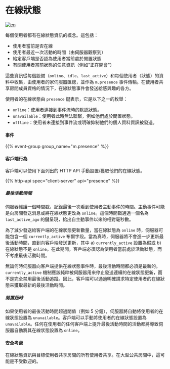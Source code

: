 # 在線狀態

[![en](https://img.shields.io/badge/lang-en-purple.svg)](https://github.com/message-exp/matrix_organized_spec/tree/main/v1.11/client-server-api/en/presence.md)

每個使用者都有在線狀態資訊的概念。這包括：

- 使用者當前是否在線
- 使用者最近一次活動的時間（由伺服器觀察到）
- 給定客戶端是否認為使用者當前處於閒置狀態
- 有關使用者當前狀態的任意資訊（例如"正在開會"）

這些資訊從每個設備（`online`、`idle`、`last_active`）和每個使用者（狀態）的資料中收集，由使用者的家伺服器匯總，並作為 `m.presence` 事件傳輸。在使用者共享房間成員資格的情況下，在線狀態事件會發送給感興趣的各方。

使用者的在線狀態由 `presence` 鍵表示，它是以下之一的枚舉：

- `online`：使用者連接到事件流時的默認狀態。
- `unavailable`：使用者此時無法聯繫，例如他們處於閒置狀態。
- `offline`：使用者未連接到事件流或明確抑制他們的個人資料資訊被發送。

#### 事件

{{% event-group group_name="m.presence" %}}

#### 客戶端行為

客戶端可以使用下面列出的 HTTP API 手動設置/獲取他們的在線狀態。

{{% http-api spec="client-server" api="presence" %}}

##### 最後活動時間

伺服器維護一個時間戳，記錄最後一次看到使用者主動事件的時間。主動事件可能是向房間發送消息或將在線狀態更改為 `online`。這個時間戳通過一個名為 `last_active_ago` 的鍵呈現，給出自主動事件以來的相對毫秒數。

為了減少發送給客戶端的在線狀態更新數量，當在線狀態為 `online` 時，伺服器可能包含一個 `currently_active` 布爾字段。當為真時，伺服器將不會進一步更新最後活動時間，直到向客戶端發送更新，其中 a) `currently_active` 設置為假或 b) 在線狀態不是 `online`。在此期間，客戶端必須認為使用者當前處於活動狀態，而不考慮最後活動時間。

無論何時伺服器向客戶端提供在線狀態事件時，最後活動時間都必須是最新的。`currently_active` 機制應該純粹被伺服器用來停止發送連續的在線狀態更新，而不是完全禁用最後活動追蹤。因此，客戶端可以通過明確請求特定使用者的在線狀態來獲取最新的最後活動時間。

##### 閒置超時

如果使用者的最後活動時間超過閾值（例如 5 分鐘），伺服器將自動將使用者的在線狀態設置為 `unavailable`。客戶端可以手動將使用者的在線狀態設置為 `unavailable`。任何在使用者的任何客戶端上提升最後活動時間的活動都將導致伺服器自動將其在線狀態設置為 `online`。

#### 安全考慮

在線狀態資訊與目標使用者共享房間的所有使用者共享。在大型公共房間中，這可能是不受歡迎的。